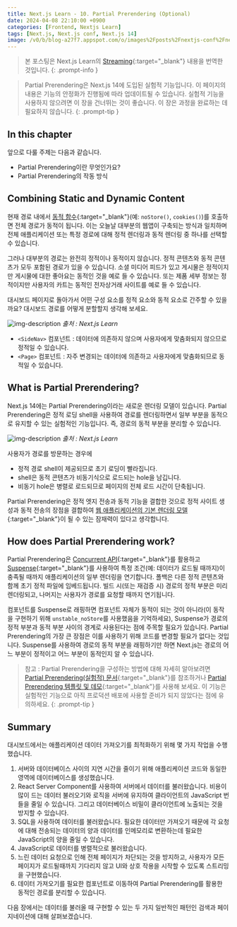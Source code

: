 ```yaml
---
title: Next.js Learn - 10. Partial Prerendering (Optional)
date: 2024-04-08 22:10:00 +0900
categories: [Frontend, Nextjs Learn]
tags: [Next.js, Next.js conf, Next.js 14]
image: /v0/b/blog-a27f7.appspot.com/o/images%2Fposts%2Fnextjs-conf%2Fnextjs.png?alt=media&token=09247773-9707-4dd1-b3ca-3fe7f943497a
---
```


> 본 포스팅은 Next.js Learn의 [Streaming](https://nextjs.org/learn/dashboard-app/partial-prerendering){:target="\_blank"} 내용을 번역한 것입니다.
{: .prompt-info }

> Partial Prerendering은 Next.js 14에 도입된 실험적 기능입니다. 이 페이지의 내용은 기능의 안정화가 진행됨에 따라 업데이트될 수 있습니다. 실험적 기능을 사용하지 않으려면 이 장을 건너뛰는 것이 좋습니다. 이 장은 과정을 완료하는 데 필요하지 않습니다.
{: .prompt-tip }

## In this chapter
앞으로 다룰 주제는 다음과 같습니다.
- Partial Prerendering이란 무엇인가요?
- Partial Prerendering의 작동 방식

## Combining Static and Dynamic Content
현재 경로 내에서 [동적 함수](https://nextjs.org/docs/app/building-your-application/routing/route-handlers#dynamic-functions){:target="\_blank"}(예: `noStore()`, `cookies()`)를 호출하면 전체 경로가 동적이 됩니다. 이는 오늘날 대부분의 웹앱이 구축되는 방식과 일치하며 전체 애플리케이션 또는 특정 경로에 대해 정적 렌더링과 동적 렌더링 중 하나를 선택할 수 있습니다.
<br />

그러나 대부분의 경로는 완전히 정적이나 동적이지 않습니다. 정적 콘텐츠와 동적 콘텐츠가 모두 포함된 경로가 있을 수 있습니다. 소셜 미디어 피드가 있고 게시물은 정적이지만 게시물에 대한 좋아요는 동적인 것을 예로 들 수 있습니다. 또는 제품 세부 정보는 정적이지만 사용자의 카트는 동적인 전자상거래 사이트를 예로 들 수 있습니다. 
<br />

대시보드 페이지로 돌아가서 어떤 구성 요소를 정적 요소와 동적 요소로 간주할 수 있을까요? 대시보드 경로를 어떻게 분할할지 생각해 보세요.

![img-description](https://firebasestorage.googleapis.com/v0/b/blog-a27f7.appspot.com/o/images%2Fposts%2Fpartial-prerendering%2Fimage_1.png?alt=media&token=28fe3f04-e722-4f80-8d96-1dd5511cc6a8)
_출처 : Next.js Learn_

- `<SideNav>` 컴포넌트 : 데이터에 의존하지 않으며 사용자에게 맞춤화되지 않으므로 정적일 수 있습니다.
- `<Page>` 컴포넌트 : 자주 변경되는 데이터에 의존하고 사용자에게 맞춤화되므로 동적일 수 있습니다.

## What is Partial Prerendering?
Next.js 14에는 Partial Prerendering이라는 새로운 렌더링 모델이 있습니다. Partial Prerendering은 정적 로딩 shell을 사용하여 경로를 렌더링하면서 일부 부분을 동적으로 유지할 수 있는 실험적인 기능입니다. 즉, 경로의 동적 부분을 분리할 수 있습니다.

![img-description](https://firebasestorage.googleapis.com/v0/b/blog-a27f7.appspot.com/o/images%2Fposts%2Fpartial-prerendering%2Fimage.png?alt=media&token=0661c494-9644-4835-b3a2-c83f729d74c7)
_출처 : Next.js Learn_

사용자가 경로를 방문하는 경우에
- 정적 경로 shell이 제공되므로 초기 로딩이 빨라집니다.
- shell은 동적 콘텐츠가 비동기식으로 로드되는 hole을 남깁니다.
- 비동기 hole은 병렬로 로드되므로 페이지의 전체 로드 시간이 단축됩니다.

Partial Prerendering은 정적 엣지 전송과 동적 기능을 결합한 것으로 정적 사이트 생성과 동적 전송의 장점을 결합하여 [웹 애플리케이션의 기본 렌더링 모델](https://vercel.com/blog/partial-prerendering-with-next-js-creating-a-new-default-rendering-model){:target="\_blank"}이 될 수 있는 잠재력이 있다고 생각합니다.

## How does Partial Prerendering work?
Partial Prerendering은 [Concurrent API](https://react.dev/blog/2021/12/17/react-conf-2021-recap#react-18-and-concurrent-features){:target="\_blank"}를 활용하고 [Suspense](https://react.dev/reference/react/Suspense){:target="\_blank"}를 사용하여 특정 조건(예: 데이터가 로드될 때까지)이 충족될 때까지 애플리케이션의 일부 렌더링을 연기합니다. 폴백은 다른 정적 콘텐츠와 함께 초기 정적 파일에 임베드됩니다. 빌드 시(또는 재검증 시) 경로의 정적 부분은 미리 렌더링되고, 나머지는 사용자가 경로를 요청할 때까지 연기됩니다.
<br />

컴포넌트를 Suspense로 래핑하면 컴포넌트 자체가 동적이 되는 것이 아니라(이 동작을 구현하기 위해 `unstable_noStore`를 사용했음을 기억하세요), Suspense가 경로의 정적 부분과 동적 부분 사이의 경계로 사용된다는 점에 주목할 필요가 있습니다. Partial Prerendering의 가장 큰 장점은 이를 사용하기 위해 코드를 변경할 필요가 없다는 것입니다. Suspense를 사용하여 경로의 동적 부분을 래핑하기만 하면 Next.js는 경로의 어느 부분이 정적이고 어느 부분이 동적인지 알 수 있습니다.

> 참고 : Partial Prerendering을 구성하는 방법에 대해 자세히 알아보려면 [Partial Prerendering(실험적) 문서](https://nextjs.org/docs/app/api-reference/next-config-js/partial-prerendering){:target="\_blank"}를 참조하거나 [Partial Prerendering 템플릿 및 데모](https://vercel.com/templates/next.js/partial-prerendering-nextjs){:target="\_blank"}를 사용해 보세요. 이 기능은 실험적인 기능으로 아직 프로덕션 배포에 사용할 준비가 되지 않았다는 점에 유의하세요.
{: .prompt-tip }

## Summary
대시보드에서는 애플리케이션 데이터 가져오기를 최적화하기 위해 몇 가지 작업을 수행했습니다.

1. 서버와 데이터베이스 사이의 지연 시간을 줄이기 위해 애플리케이션 코드와 동일한 영역에 데이터베이스를 생성했습니다.
2. React Server Component를 사용하여 서버에서 데이터를 불러왔습니다. 비용이 많이 드는 데이터 불러오기와 로직을 서버에 유지하여 클라이언트의 JavaScript 번들을 줄일 수 있습니다. 그리고 데이터베이스 비밀이 클라이언트에 노출되는 것을 방지할 수 있습니다.
3. SQL을 사용하여 데이터를 불러왔습니다. 필요한 데이터만 가져오기 때문에 각 요청에 대해 전송되는 데이터의 양과 데이터를 인메모리로 변환하는데 필요한 JavaScript의 양을 줄일 수 있습니다.
4. JavaScript로 데이터를 병렬적으로 불러왔습니다.
5. 느린 데이터 요청으로 인해 전체 페이지가 차단되는 것을 방지하고, 사용자가 모든 페이지가 로드될때까지 기다리지 않고 UI와 상호 작용을 시작할 수 있도록 스트리밍을 구현했습니다.
6. 데이터 가져오기를 필요한 컴포넌트로 이동하여 Partial Prerendering를 활용한 동적인 경로를 분리할 수 있습니다.

다음 장에서는 데이터를 불러올 때 구현할 수 있는 두 가지 일반적인 패턴인 검색과 페이지네이션에 대해 살펴보겠습니다.